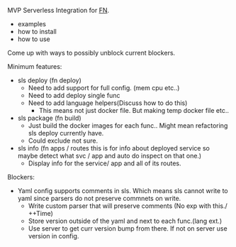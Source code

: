 MVP Serverless Integration for [FN](https://github.com/fnproject/fn).

- examples
- how to install
- how to use


Come up with  ways to possibly unblock current blockers.

Minimum features:

- sls deploy (fn deploy)
    - Need to add support for full config. (mem cpu etc..)
    - Need to add deploy single func
    - Need to add language helpers(Discuss how to do this)
        - This means not just docker file. But making temp docker file etc..
- sls package (fn build)
    - Just build the docker images for each func.. Might mean refactoring sls deploy currently have.
    - Could exclude not sure.
- sls info (fn apps / routes this is for info about deployed service so maybe detect what svc / app and auto do inspect on that one.)
    - Display info for the service/ app and all of its routes.

Blockers:

- Yaml config supports comments in sls. Which means sls cannot write to yaml since parsers do not preserve commnets on write.
    - Write custom parser that will preserve comments (No exp with this./ ++Time)
    - Store version outside of the yaml and next to each func.(lang ext.)
    - Use server to get curr version bump from there. If not on server use version in config.
